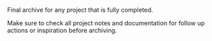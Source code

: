 
Final archive for any project that is fully completed.

Make sure to check all project notes and documentation for follow up actions or inspiration before archiving.
